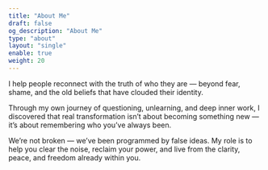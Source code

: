```yaml
---
title: "About Me"
draft: false
og_description: "About Me"
type: "about"
layout: "single"
enable: true
weight: 20
---
```

I help people reconnect with the truth of who they are — beyond fear, shame, and the old beliefs that have clouded their identity.

Through my own journey of questioning, unlearning, and deep inner work, I discovered that real transformation isn’t about becoming something new — it’s about remembering who you’ve always been.

We’re not broken — we’ve been programmed by false ideas.
My role is to help you clear the noise, reclaim your power, and live from the clarity, peace, and freedom already within you.
